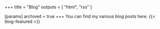 +++
title = "Blog"
outputs = [ "html", "rss" ]

[params]
archived = true
+++
You can find my various blog posts here.
{{< blog-featured >}}
